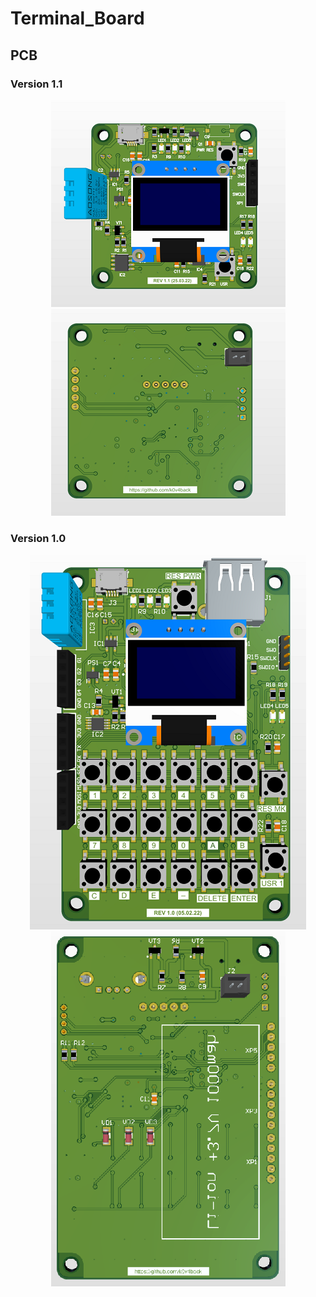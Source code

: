 # Terminal_Board

## PCB

### Version 1.1
<p align="center">
  <img src="https://github.com/k0v4back/Terminal_Board/blob/main/etc/picture3.png" />
  <img src="https://github.com/k0v4back/Terminal_Board/blob/main/etc/picture4.png" />
</p>

### Version 1.0
<p align="center">
  <img src="https://github.com/k0v4back/Terminal_Board/blob/main/etc/picture1.png" />
  <img src="https://github.com/k0v4back/Terminal_Board/blob/main/etc/picture2.png" />
</p>
